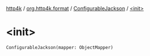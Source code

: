[http4k](../../index.md) / [org.http4k.format](../index.md) / [ConfigurableJackson](index.md) / [&lt;init&gt;](./-init-.md)

# &lt;init&gt;

`ConfigurableJackson(mapper: ObjectMapper)`